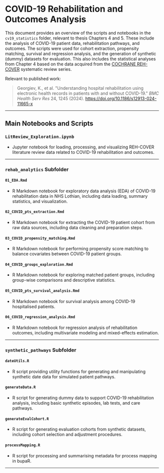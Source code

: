 # COVID-19 Rehabilitation and Outcomes Analysis

This document provides an overview of the scripts and notebooks in the `cv19_statistics` folder, relevant to thesis Chapters 4 and 5. These include the analysis of COVID-19 patient data, rehabilitation pathways, and outcomes. The scripts were used for cohort extraction, propensity matching, survival and regression analysis, and the generation of synthetic (dummy) datasets for evaluation. This also includes the statistical analyses from Chapter 4 based on the data acquired from the [COCHRANE REH-COVER](https://rehabilitation.cochrane.org/special-projects/completed-special-projects/REH-COVER) systematic review series.

Relevant to published work:
> Georgiev, K., et al. "Understanding hospital rehabilitation using electronic health records in patients with and without COVID-19." *BMC Health Serv Res* 24, 1245 (2024). https://doi.org/10.1186/s12913-024-11665-x

---

## Main Notebooks and Scripts

### `LitReview_Exploration.ipynb`
- Jupyter notebook for loading, processing, and visualizing REH-COVER literature review data related to COVID-19 rehabilitation and outcomes.

---

### `rehab_analytics` Subfolder

#### `01_EDA.Rmd`
- R Markdown notebook for exploratory data analysis (EDA) of COVID-19 rehabilitation data in NHS Lothian, including data loading, summary statistics, and visualization.

#### `02_COVID_pts_extraction.Rmd`
- R Markdown notebook for extracting the COVID-19 patient cohort from raw data sources, including data cleaning and preparation steps.

#### `03_COVID_propensity_matching.Rmd`
- R Markdown notebook for performing propensity score matching to balance covariates between COVID-19 patient groups.

#### `04_COVID_groups_exploration.Rmd`
- R Markdown notebook for exploring matched patient groups, including group-wise comparisons and descriptive statistics.

#### `05_COVID_pts_survival_analysis.Rmd`
- R Markdown notebook for survival analysis among COVID-19 hospitalised patients.

#### `06_COVID_regression_analysis.Rmd`
- R Markdown notebook for regression analysis of rehabilitation outcomes, including multivariate modeling and mixed-effects estimation.

---

### `synthetic_pathways` Subfolder

#### `dateUtils.R`
- R script providing utility functions for generating and manipulating synthetic date data for simulated patient pathways.

#### `generateData.R`
- R script for generating dummy data to support COVID-19 rehabilitation analysis, including basic synthetic episodes, lab tests, and care pathways.

#### `generateEvalCohort.R`
- R script for generating evaluation cohorts from synthetic datasets, including cohort selection and adjustment procedures.

#### `processMapping.R`
- R script for processing and summarising metadata for process mapping in bupaR.

---
